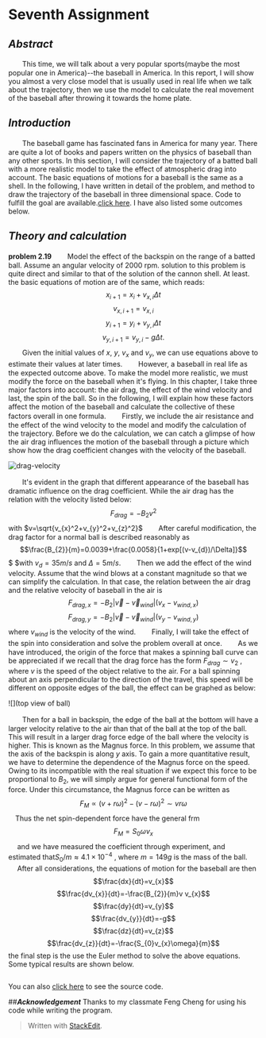 # Seventh Assignment

## ***Abstract***
　　This time, we will talk about a very popular sports(maybe the most popular one in America)--the baseball in America. In this report,  I will show you almost a very close model that is usually used in real life when we talk about the trajectory, then we use the model to calculate the real movement of the baseball after throwing it towards the home plate.

## ***Introduction***
　　The baseball game has fascinated fans in America for many year. There are quite a lot of books and papers written on the physics of baseball than any other sports. In this section, I will consider the trajectory of a batted ball with a more realistic model to take the effect of atmospheric drag into account. The basic equations of motions for a baseball is the same as a shell. In the following, I have written in detail of the problem, and  method to draw the trajectory of the baseball in three dimensional space. Code to fulfill the goal are available.[click here](). I have also listed some outcomes below.

## ***Theory and calculation***
**problem 2.19**
　　Model the effect of the backspin on the range of a batted ball. Assume an angular velocity of 2000 rpm.
solution to this problem is quite direct and similar to that of the solution of the cannon shell. At least. the basic equations of motion are of the same, which reads:
$$x_{i+1}=x_{i}+v_{x,i}\Delta t$$$$v_{x,i+1}=v_{x,i}$$$$y_{i+1}=y_{i}+v_{y,i}\Delta t$$$$v_{y,i+1}=v_{y,i}-g\Delta t.$$ 　　Given the initial values of $x$, $y$, $v_{x}$ and $v_{y}$, we can use equations above to estimate their values at later times.
　　However, a baseball in real life as the expected outcome above. To make the model more realistic, we must modify the force on the baseball when it's flying. In this chapter, I take three major factors into account: the air drag, the effect of the wind velocity and last, the spin of the ball. So in the following, I will explain how these factors affect the motion of the baseball and calculate the collective of these factors overall in one formula.
　　Firstly, we include the air resistance and the effect of the wind velocity to the model and modify the calculation of the trajectory.  Before we do the calculation, we can catch a glimpse of how the air drag influences the motion of the baseball through a picture which show how the drag coefficient changes with the velocity of the baseball.

![drag-velocity]()

　　It's evident in the graph that different appearance of the baseball has dramatic influence on the drag coefficient. While the air drag has the relation with the velocity listed below:
$$F_{drag}=-B_{2}v^2$$
with $v=\sqrt{v_{x}^2+v_{y}^2+v_{z}^2}$
　　After careful modification, the drag factor for a normal ball is described reasonably as 
$$\frac{B_{2}}{m}=0.0039+\frac{0.0058}{1+exp[(v-v_{d})/\Delta]}$$$
$with $v_{d}=35m/s$ and $\Delta=5m/s$.
　　Then we add the effect of the wind velocity. Assume that the wind blows at a constant magnitude so that we can simplify the calculation. In that case, the relation between the air drag and the relative velocity of baseball in the air is 
$$F_{drag,x}=-B_{2}\left |\overrightarrow{v}-\overrightarrow{v}_{wind}\right |(v_{x}-v_{wind,x})$$$$F_{drag,y}=-B_{2}\left |\overrightarrow{v}-\overrightarrow{v}_{wind}\right |(v_{y}-v_{wind,y})$$where $v_{wind}$ is the velocity of the wind.
　　Finally, I will take the effect of the spin into consideration and solve the problem overall at once.
　　As we have introduced, the origin of the force that makes a spinning ball curve can be appreciated if we recall that the drag force has the form $F_{drag}\sim v_{2}$ , where $v$ is the speed of the object relative to the air. For a ball spinning about an axis perpendicular to the direction of the travel, this speed will be different on opposite edges of the ball, the effect can be graphed as below:

![](top view of ball)

　　Then for a ball in backspin, the edge of the ball at the bottom will have a larger velocity relative to the air than that of the ball at the top of the ball. This will result in a larger drag force edge of the ball where the velocity is higher. This is known as the Magnus force. In this problem, we assume that the axis of the backspin is along $y$ axis. To gain a more quantitative result, we have to determine the dependence of the Magnus force on the speed. Owing to its incompatible with the real situation if we expect this force to be proportional to $B_{2}$, we will simply argue for general functional form of the force. Under this circumstance, the Magnus force can be written as 
$$F_{M}\propto (v+r\omega)^{2}-(v-r\omega)^{2} \sim vr\omega$$
　Thus the net spin-dependent force have the general frm 
　$$F_{M}=S_{0}\omega v_{x}$$
　 and we have measured the coefficient through experiment,  and estimated that$S_{0}/m \approx 4.1 \times 10^{-4}$ , where $m=149g$ is the mass of the ball.
　 After all considerations, the equations of motion for the baseball are then
$$\frac{dx}{dt}=v_{x}$$ $$\frac{dv_{x}}{dt}=-\frac{B_{2}}{m}v v_{x}$$$$\frac{dy}{dt}=v_{y}$$$$\frac{dv_{y}}{dt}=-g$$$$\frac{dz}{dt}=v_{z}$$$$\frac{dv_{z}}{dt}=-\frac{S_{0}v_{x}\omega}{m}$$
the final step is the use the Euler method to solve the above equations. Some typical results are shown below.

![]()


You can also [click here]() to see the source code.
 
##***Acknowledgement***
Thanks to my classmate Feng Cheng for using his code while writing the program.


> Written with [StackEdit](https://stackedit.io/).
